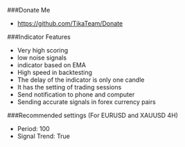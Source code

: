 ###Donate Me
* https://github.com/TikaTeam/Donate


###Indicator Features
* Very high scoring
* low noise signals
* indicator based on EMA
* High speed in backtesting
* The delay of the indicator is only one candle
* It has the setting of trading sessions
* Send notification to phone and computer
* Sending accurate signals in forex currency pairs


###Recommended settings (For EURUSD and XAUUSD 4H)
* Period: 100
* Signal Trend: True
